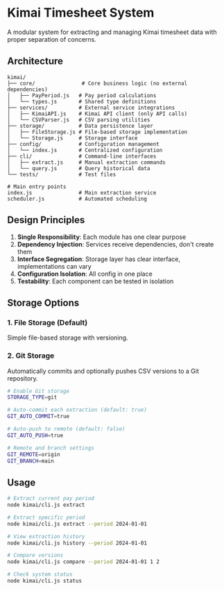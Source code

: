 # Kimai Timesheet System

A modular system for extracting and managing Kimai timesheet data with proper separation of concerns.

## Architecture

```
kimai/
├── core/               # Core business logic (no external dependencies)
│   ├── PayPeriod.js   # Pay period calculations
│   └── types.js       # Shared type definitions
├── services/          # External service integrations
│   ├── KimaiAPI.js    # Kimai API client (only API calls)
│   └── CSVParser.js   # CSV parsing utilities
├── storage/           # Data persistence layer
│   ├── FileStorage.js # File-based storage implementation
│   └── Storage.js     # Storage interface
├── config/            # Configuration management
│   └── index.js       # Centralized configuration
├── cli/               # Command-line interfaces
│   ├── extract.js     # Manual extraction commands
│   └── query.js       # Query historical data
└── tests/             # Test files

# Main entry points
index.js               # Main extraction service
scheduler.js           # Automated scheduling
```

## Design Principles

1. **Single Responsibility**: Each module has one clear purpose
2. **Dependency Injection**: Services receive dependencies, don't create them
3. **Interface Segregation**: Storage layer has clear interface, implementations can vary
4. **Configuration Isolation**: All config in one place
5. **Testability**: Each component can be tested in isolation

## Storage Options

### 1. File Storage (Default)
Simple file-based storage with versioning.

### 2. Git Storage
Automatically commits and optionally pushes CSV versions to a Git repository.

```bash
# Enable Git storage
STORAGE_TYPE=git

# Auto-commit each extraction (default: true)
GIT_AUTO_COMMIT=true

# Auto-push to remote (default: false)
GIT_AUTO_PUSH=true

# Remote and branch settings
GIT_REMOTE=origin
GIT_BRANCH=main
```

## Usage

```bash
# Extract current pay period
node kimai/cli.js extract

# Extract specific period
node kimai/cli.js extract --period 2024-01-01

# View extraction history
node kimai/cli.js history --period 2024-01-01

# Compare versions
node kimai/cli.js compare --period 2024-01-01 1 2

# Check system status
node kimai/cli.js status
```